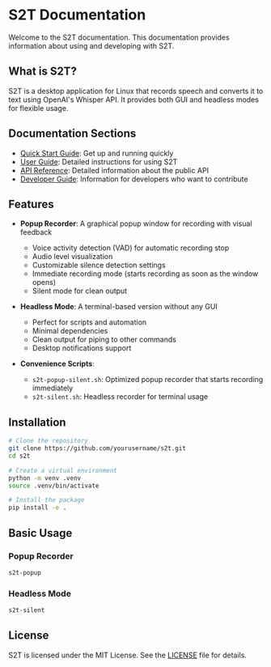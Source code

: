 # S2T Documentation

Welcome to the S2T documentation. This documentation provides information about using and developing with S2T.

## What is S2T?

S2T is a desktop application for Linux that records speech and converts it to text using OpenAI's Whisper API. It provides both GUI and headless modes for flexible usage.

## Documentation Sections

- [Quick Start Guide](quick_start.md): Get up and running quickly
- [User Guide](user_guide.md): Detailed instructions for using S2T
- [API Reference](api_reference.md): Detailed information about the public API
- [Developer Guide](developer_guide.md): Information for developers who want to contribute

## Features

- **Popup Recorder**: A graphical popup window for recording with visual feedback
  - Voice activity detection (VAD) for automatic recording stop
  - Audio level visualization
  - Customizable silence detection settings
  - Immediate recording mode (starts recording as soon as the window opens)
  - Silent mode for clean output

- **Headless Mode**: A terminal-based version without any GUI
  - Perfect for scripts and automation
  - Minimal dependencies
  - Clean output for piping to other commands
  - Desktop notifications support

- **Convenience Scripts**:
  - `s2t-popup-silent.sh`: Optimized popup recorder that starts recording immediately
  - `s2t-silent.sh`: Headless recorder for terminal usage

## Installation

```bash
# Clone the repository
git clone https://github.com/yourusername/s2t.git
cd s2t

# Create a virtual environment
python -m venv .venv
source .venv/bin/activate

# Install the package
pip install -e .
```

## Basic Usage

### Popup Recorder

```bash
s2t-popup
```

### Headless Mode

```bash
s2t-silent
```

## License

S2T is licensed under the MIT License. See the [LICENSE](../LICENSE) file for details.

